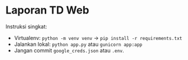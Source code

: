 # Laporan TD Web

Instruksi singkat:
- Virtualenv: `python -m venv venv` → `pip install -r requirements.txt`
- Jalankan lokal: `python app.py` atau `gunicorn app:app`
- Jangan commit `google_creds.json` atau `.env`.
